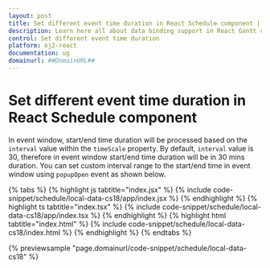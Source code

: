 ```yaml
---
layout: post
title: Set different event time duration in React Schedule component | Syncfusion
description: Learn here all about data binding support in React Gantt component of Syncfusion Essential JS2, its elements, and more.
control: Set different event time duration 
platform: ej2-react
documentation: ug
domainurl: ##DomainURL##
---
```


# Set different event time duration in React Schedule component

In event window, start/end time duration will be processed based on the `interval` value within the `timeScale` property. By default, `interval` value is 30, therefore in event window start/end time duration will be in 30 mins duration. You can set custom interval range to the start/end time in event window using `popupOpen` event as shown below.

{% tabs %}
{% highlight js tabtitle="index.jsx" %}
{% include code-snippet/schedule/local-data-cs18/app/index.jsx %}
{% endhighlight %}
{% highlight ts tabtitle="index.tsx" %}
{% include code-snippet/schedule/local-data-cs18/app/index.tsx %}
{% endhighlight %}
{% highlight html tabtitle="index.html" %}
{% include code-snippet/schedule/local-data-cs18/index.html %}
{% endhighlight %}
{% endtabs %}
        
{% previewsample "page.domainurl/code-snippet/schedule/local-data-cs18" %}